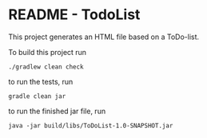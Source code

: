 # README - TodoList

This project generates an HTML file based on a ToDo-list.

To build this project run

```./gradlew clean check```

to run the tests, run

```gradle clean jar```

to run the finished jar file, run

```java -jar build/libs/ToDoList-1.0-SNAPSHOT.jar ```